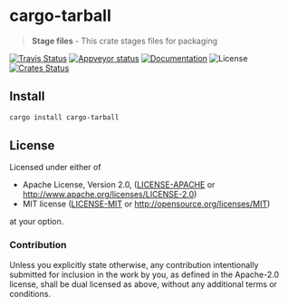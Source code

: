 # cargo-tarball

> **Stage files** - This crate stages files for packaging

[![Travis Status](https://travis-ci.org/crate-ci/cargo-tarball.svg?branch=master)](https://travis-ci.org/crate-ci/cargo-tarball)
[![Appveyor status](https://ci.appveyor.com/api/projects/status/132yr9djd5y7w5wf/branch/master?svg=true)](https://ci.appveyor.com/project/epage/cargo-tarball/branch/master)
[![Documentation](https://img.shields.io/badge/docs-master-blue.svg)][Documentation]
![License](https://img.shields.io/crates/l/cargo-tarball.svg)
[![Crates Status](https://img.shields.io/crates/v/cargo-tarball.svg)](https://crates.io/crates/cargo-tarball)

## Install

```bash
cargo install cargo-tarball
```

## License

Licensed under either of

 * Apache License, Version 2.0, ([LICENSE-APACHE](LICENSE-APACHE) or http://www.apache.org/licenses/LICENSE-2.0)
 * MIT license ([LICENSE-MIT](LICENSE-MIT) or http://opensource.org/licenses/MIT)

at your option.

### Contribution

Unless you explicitly state otherwise, any contribution intentionally
submitted for inclusion in the work by you, as defined in the Apache-2.0
license, shall be dual licensed as above, without any additional terms or
conditions.

[Crates.io]: https://crates.io/crates/cargo-tarball
[Documentation]: https://docs.rs/cargo-tarball
